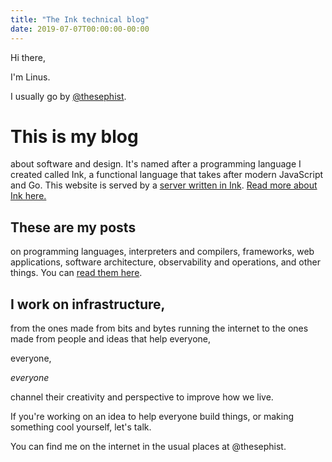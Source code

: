 ```yaml
---
title: "The Ink technical blog"
date: 2019-07-07T00:00:00-00:00
---
```


Hi there,

I'm Linus.

I usually go by [@thesephist](https://twitter.com/thesephist).

# This is my blog

about software and design. It's named after a programming language I created called Ink, a functional language that takes after modern JavaScript and Go. This website is served by a [server written in Ink](https://github.com/thesephist/dotink/blob/master/src/fileserver.ink). [Read more about Ink here.](https://linus.zone/ink)

## These are my posts

on programming languages, interpreters and compilers, frameworks, web applications, software architecture, observability and operations, and other things. You can [read them here](/posts/).

## I work on infrastructure,

from the ones made from bits and bytes running the internet to the ones made from people and ideas that help everyone,

everyone,

_everyone_

channel their creativity and perspective to improve how we live.

If you're working on an idea to help everyone build things, or making something cool yourself, let's talk.

You can find me on the internet in the usual places at @thesephist.
